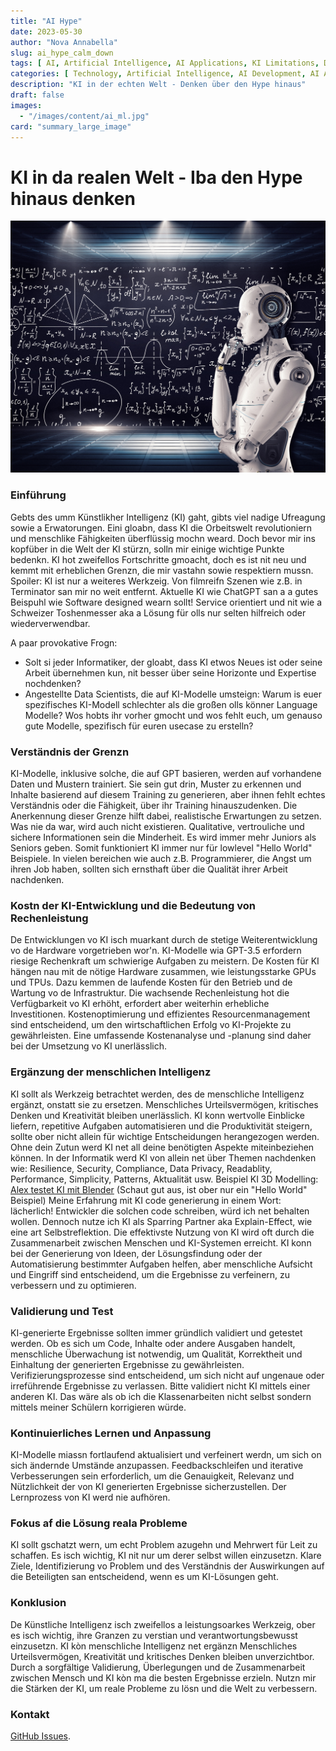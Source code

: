 ```yaml
---
title: "AI Hype"
date: 2023-05-30
author: "Nova Annabella"
slug: ai_hype_calm_down
tags: [ AI, Artificial Intelligence, AI Applications, KI Limitations, Development, Validation, Collaboration, Continuous Learning, Problem Solving ]
categories: [ Technology, Artificial Intelligence, AI Development, AI Applications ]
description: "KI in der echten Welt - Denken über den Hype hinaus"
draft: false
images:
  - "/images/content/ai_ml.jpg"
card: "summary_large_image"
---
```



# KI in da realen Welt - Iba den Hype hinaus denken

[![ai_ml](/images/content/ai_ml.jpg)](https://en.wikipedia.org/wiki/Weak_artificial_intelligence)

### Einführung

Gebts des umm Künstlikher Intelligenz (KI) gaht, gibts viel nadige Ufreagung sowie a Erwatorungen.
Eini gloabn, dass KI die Orbeitswelt revolutioniern und menschlike Fähigkeiten überflüssig mochn weard. Doch bevor
mir ins kopfüber in die Welt der KI stürzn, solln mir einige wichtige Punkte bedenkn. KI hot zweifellos Fortschritte
gmoacht, doch es ist nit neu und kemmt mit erheblichen Grenzn, die mir vastahn sowie respektiern mussn.
Spoiler: KI ist nur a weiteres Werkzeig. Von filmreifn Szenen wie z.B. in Terminator san mir no weit entfernt.
Aktuelle KI wie ChatGPT san a a gutes Beispuhl wie Software designed wearn sollt! Service orientiert und
nit wie a Schweizer Toshenmesser aka a Lösung für olls nur selten hilfreich oder wiederverwendbar.

A paar provokative Frogn:

* Solt si jeder Informatiker, der gloabt, dass KI etwos Neues ist oder seine Arbeit übernehmen kun, nit
  besser über seine Horizonte und Expertise nochdenken?
* Angestellte Data Scientists, die auf KI-Modelle
  umsteign: Warum is euer spezifisches KI-Modell schlechter als die großen olls könner Language Modelle? Wos hobts ihr
  vorher gmocht und wos fehlt euch, um genauso gute Modelle, spezifisch für euren usecase zu erstelln?

### Verständnis der Grenzn

KI-Modelle, inklusive solche, die auf GPT basieren, werden auf vorhandene Daten und Mustern trainiert. Sie sein
gut drin, Muster zu erkennen und Inhalte basierend auf diesem Training zu generieren, aber ihnen fehlt echtes
Verständnis oder die Fähigkeit, über ihr Training hinauszudenken. Die Anerkennung dieser Grenze hilft dabei,
realistische Erwartungen zu setzen. Was nie da war, wird auch nicht existieren. Qualitative, vertrouliche und sichere
Informationen sein die Minderheit. Es wird immer mehr Juniors als Seniors geben. Somit funktioniert KI immer nur für
lowlevel "Hello World" Beispiele. In vielen bereichen wie auch z.B. Programmierer, die Angst um ihren Job haben, sollten
sich ernsthaft über die Qualität ihrer Arbeit nachdenken.

### Kostn der KI-Entwicklung und die Bedeutung von Rechenleistung

De Entwicklungen vo KI isch muarkant durch de stetige Weiterentwicklung vo de Hardware vorgetrieben wor'n. KI-Modelle wia
GPT-3.5 erfordern riesige Rechenkraft um schwierige Aufgaben zu meistern. De Kosten für KI hängen nau mit de
nötige Hardware zusammen, wie leistungsstarke GPUs und TPUs. Dazu kemmen de laufende Kosten für den Betrieb und
de Wartung vo de Infrastruktur. Die wachsende Rechenleistung hot die Verfügbarkeit vo KI erhöht, erfordert aber
weiterhin erhebliche Investitionen. Kostenoptimierung und effizientes Resourcenmanagement sind entscheidend, um den
wirtschaftlichen Erfolg vo KI-Projekte zu gewährleisten. Eine umfassende Kostenanalyse und -planung sind daher bei der
Umsetzung vo KI unerlässlich.

### Ergänzung der menschlichen Intelligenz

KI sollt als Werkzeig betrachtet werden, des de menschliche Intelligenz ergänzt, onstatt sie zu ersetzen. Menschliches
Urteilsvermögen, kritisches Denken und Kreativität bleiben unerlässlich. KI konn wertvolle Einblicke liefern, repetitive
Aufgaben automatisieren und die Produktivität steigern, sollte ober nicht allein für wichtige Entscheidungen
herangezogen werden. Ohne dein Zutun werd KI net all deine benötigten Aspekte miteinbeziehen können.
In der Informatik werd KI von allein net über Themen nachdenken wie: Resilience, Security, Compliance, Data Privacy,
Readablity, Performance, Simplicity, Patterns, Aktualität usw.
Beispiel KI 3D Modelling: [Alex testet KI mit Blender](https://www.youtube.com/watch?v=x60zHw_z4NM&t=460s) (Schaut gut
aus, ist ober nur ein "Hello World" Beispiel)
Meine Erfahrung mit KI code generierung in einem Wort: lächerlich! Entwickler die solchen code schreiben, würd ich
net behalten wollen. Dennoch nutze ich KI als Sparring Partner aka Explain-Effect, wie eine art Selbstreflektion.
Die effektivste Nutzung von KI wird oft durch die Zusammenarbeit zwischen Menschen und KI-Systemen erreicht. KI konn bei
der Generierung von Ideen, der Lösungsfindung oder der Automatisierung bestimmter Aufgaben helfen, aber menschliche
Aufsicht und Eingriff sind entscheidend, um die Ergebnisse zu verfeinern, zu verbessern und zu optimieren.


### Validierung und Test

KI-generierte Ergebnisse sollten immer gründlich validiert und getestet werden. Ob es sich um Code, Inhalte oder andere
Ausgaben handelt, menschliche Überwachung ist notwendig, um Qualität, Korrektheit und Einhaltung der generierten
Ergebnisse zu gewährleisten. Verifizierungsprozesse sind entscheidend, um sich nicht auf ungenaue oder irreführende
Ergebnisse zu verlassen. Bitte validiert nicht KI mittels einer anderen KI. Das wäre als ob ich die Klassenarbeiten
nicht selbst sondern mittels meiner Schülern korrigieren würde.

### Kontinuierliches Lernen und Anpassung

KI-Modelle miassn fortlaufend aktualisiert und verfeinert werdn, um sich on sich ändernde Umstände anzupassen.
Feedbackschleifen und iterative Verbesserungen sein erforderlich, um die Genauigkeit, Relevanz und Nützlichkeit der von
KI generierten Ergebnisse sicherzustellen. Der Lernprozess von KI werd nie aufhören.

### Fokus af die Lösung reala Probleme

KI sollt gschatzt wern, um echt Problem azugehn und Mehrwert für Leit zu schaffen. Es isch wichtig, KI nit
nur um derer selbst willen einzusetzn. Klare Ziele, Identifizierung vo Problem und des Verständnis der Auswirkungen
auf die Beteiligten san entscheidend, wenn es um KI-Lösungen geht.

### Konklusion

De Künstliche Intelligenz isch zweifellos a leistungsoarkes Werkzeig, ober es isch wichtig, ihre Granzen zu verstian und
verantwortungsbewusst einzusetzn. KI kòn menschliche Intelligenz net ergänzn Menschliches Urteilsvermögen, Kreativität
und kritisches Denken bleiben unverzichtbor. Durch a sorgfältige Validierung, Überlegungen und de Zusammenarbeit
zwischen Mensch und KI kòn ma die besten Ergebnisse erzieln. Nutzn mir die Stärken der KI, um reale Probleme zu lösn und
die Welt zu verbessern.

### Kontakt

[GitHub Issues](https://github.com/NovaAnnabella/the_unspoken/issues/new/choose).
